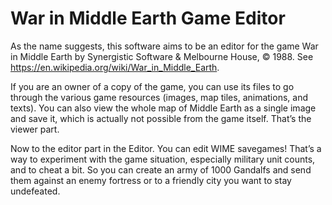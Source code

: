 # War in Middle Earth Game Editor

As the name suggests, this software aims to be an editor for the game War in Middle Earth 
by Synergistic Software & Melbourne House, © 1988. See https://en.wikipedia.org/wiki/War_in_Middle_Earth.

If you are an owner of a copy of the game, you can use its files to go through the various game resources 
(images, map tiles, animations, and texts). You can also view the whole map of Middle Earth as a single image and save it, 
which is actually not possible from the game itself. That’s the viewer part.

Now to the editor part in the Editor. You can edit WIME savegames! 
That’s a way to experiment with the game situation, especially military unit counts, and to cheat a bit.
So you can create an army of 1000 Gandalfs and send them against an enemy fortress 
or to a friendly city you want to stay undefeated.

